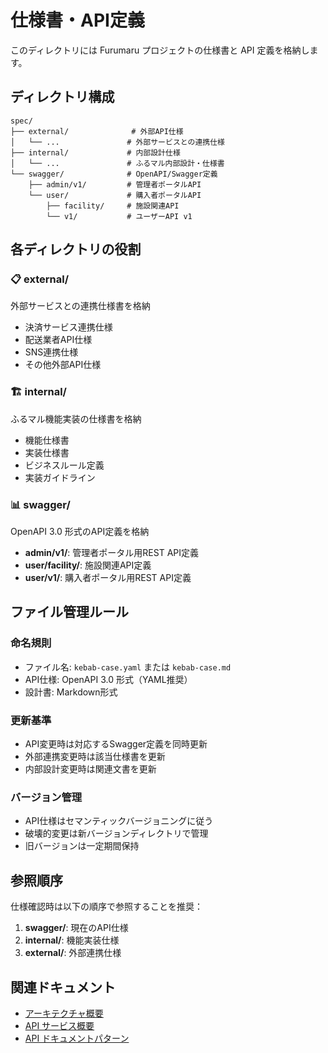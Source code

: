 # 仕様書・API定義

このディレクトリには Furumaru プロジェクトの仕様書と API 定義を格納します。

## ディレクトリ構成

```
spec/
├── external/              # 外部API仕様
│   └── ...               # 外部サービスとの連携仕様
├── internal/             # 内部設計仕様
│   └── ...               # ふるマル内部設計・仕様書
└── swagger/              # OpenAPI/Swagger定義
    ├── admin/v1/         # 管理者ポータルAPI
    └── user/             # 購入者ポータルAPI
        ├── facility/     # 施設関連API
        └── v1/           # ユーザーAPI v1
```

## 各ディレクトリの役割

### 📋 external/
外部サービスとの連携仕様書を格納
- 決済サービス連携仕様
- 配送業者API仕様
- SNS連携仕様
- その他外部API仕様

### 🏗️ internal/
ふるマル機能実装の仕様書を格納
- 機能仕様書
- 実装仕様書
- ビジネスルール定義
- 実装ガイドライン

### 📊 swagger/
OpenAPI 3.0 形式のAPI定義を格納
- **admin/v1/**: 管理者ポータル用REST API定義
- **user/facility/**: 施設関連API定義
- **user/v1/**: 購入者ポータル用REST API定義

## ファイル管理ルール

### 命名規則
- ファイル名: `kebab-case.yaml` または `kebab-case.md`
- API仕様: OpenAPI 3.0 形式（YAML推奨）
- 設計書: Markdown形式

### 更新基準
- API変更時は対応するSwagger定義を同時更新
- 外部連携変更時は該当仕様書を更新
- 内部設計変更時は関連文書を更新

### バージョン管理
- API仕様はセマンティックバージョニングに従う
- 破壊的変更は新バージョンディレクトリで管理
- 旧バージョンは一定期間保持

## 参照順序

仕様確認時は以下の順序で参照することを推奨：

1. **swagger/**: 現在のAPI仕様
2. **internal/**: 機能実装仕様
3. **external/**: 外部連携仕様

## 関連ドキュメント

- [アーキテクチャ概要](../architecture/overview.md)
- [API サービス概要](../architecture/api-services-overview.md)
- [API ドキュメントパターン](../architecture/api/documentation-patterns.md)
